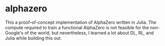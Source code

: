 # alphazero

This a proof-of-concept implementation of AlphaZero written in Julia. The compute required to train a functional AlphaZero is not feasible for the non-Google's of the world, but nevertheless, I learned a lot about DL, RL, and Julia while building this out.
